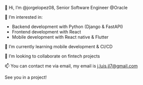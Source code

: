 👋 Hi, I’m @jorgelopez08, Senior Software Engineer @Oracle

👀 I’m interested in:
- Backend development with Python (Django & FastAPI)
- Frontend development with React
- Mobile development with React native & Flutter

🌱 I’m currently learning mobile development & CI/CD

💞️ I’m looking to collaborate on fintech projects

📫 You can contact me via email, my email is j.luis.jl7@gmail.com

See you in a project!

<!---
jorgelopez08/jorgelopez08 is a ✨ special ✨ repository because its `README.md` (this file) appears on your GitHub profile.
You can click the Preview link to take a look at your changes.
--->
